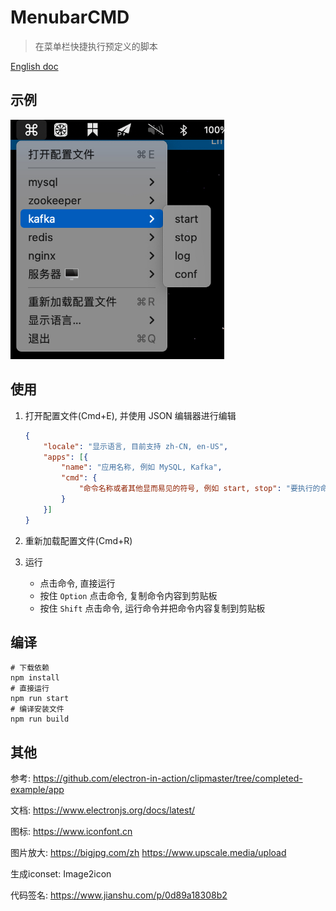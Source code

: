 # MenubarCMD

> 在菜单栏快捷执行预定义的脚本


[English doc](./README-en.md)

## 示例

<img src="doc/cn.jpg" alt="snap_1" style="zoom: 67%;" />



## 使用

1. 打开配置文件(Cmd+E), 并使用 JSON 编辑器进行编辑

   ```json
   {
       "locale": "显示语言, 目前支持 zh-CN, en-US",
       "apps": [{
           "name": "应用名称, 例如 MySQL, Kafka",
           "cmd": {
               "命令名称或者其他显而易见的符号, 例如 start, stop": "要执行的命令, 注意如果是依赖于特定 shell 的, 需要指定"
           }
       }]
   }
   ```

2. 重新加载配置文件(Cmd+R)
3. 运行
   - 点击命令, 直接运行
   - 按住 `Option` 点击命令, 复制命令内容到剪贴板
   - 按住 `Shift` 点击命令, 运行命令并把命令内容复制到剪贴板



## 编译

```shell
# 下载依赖
npm install
# 直接运行
npm run start
# 编译安装文件
npm run build
```



## 其他

参考: https://github.com/electron-in-action/clipmaster/tree/completed-example/app

文档: https://www.electronjs.org/docs/latest/

图标: https://www.iconfont.cn

图片放大: https://bigjpg.com/zh  https://www.upscale.media/upload

生成iconset: Image2icon

代码签名: https://www.jianshu.com/p/0d89a18308b2


